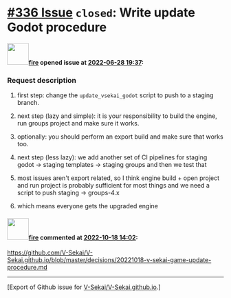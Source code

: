 # [\#336 Issue](https://github.com/V-Sekai/V-Sekai.github.io/issues/336) `closed`: Write update Godot procedure

#### <img src="https://avatars.githubusercontent.com/u/32321?u=c2e06a3d2b49a467aa907e54aa259516440267cc&v=4" width="50">[fire](https://github.com/fire) opened issue at [2022-06-28 19:37](https://github.com/V-Sekai/V-Sekai.github.io/issues/336):

### Request description

1. first step: change the `update_vsekai_godot` script to push to a staging branch.
1. next step (lazy and simple): it is your responsibility to build the engine, run groups project and make sure it works.
2. optionally: you should perform an export build and make sure that works too.

1. next step (less lazy): we add another set of CI pipelines for staging godot -> staging templates -> staging groups
and then we test that
1. most issues aren't export related, so I think engine build + open project and run project is probably sufficient for most things
and we need a script to push staging -> groups-4.x
1. which means everyone gets the upgraded engine

#### <img src="https://avatars.githubusercontent.com/u/32321?u=c2e06a3d2b49a467aa907e54aa259516440267cc&v=4" width="50">[fire](https://github.com/fire) commented at [2022-10-18 14:02](https://github.com/V-Sekai/V-Sekai.github.io/issues/336#issuecomment-1282450555):

https://github.com/V-Sekai/V-Sekai.github.io/blob/master/decisions/20221018-v-sekai-game-update-procedure.md


-------------------------------------------------------------------------------



[Export of Github issue for [V-Sekai/V-Sekai.github.io](https://github.com/V-Sekai/V-Sekai.github.io).]
